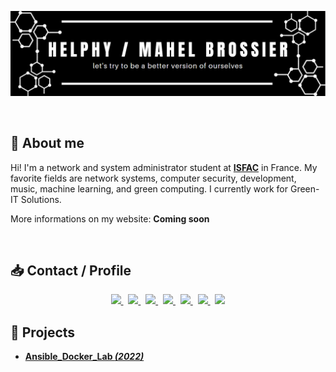 <p align="center">
  <img
    src="/Banner.png"
  >
</p>

<br>

## 👋  About me 

Hi! I'm a network and system administrator student at **[ISFAC](https://www.formation-isfac.com/bts-sio-services-informatiques-aux-organisations.html)** in France. My favorite fields are network systems, computer security, development, music, machine learning, and green computing. I currently work for Green-IT Solutions.

More informations on my website: **Coming soon**

<br>

## 📥 Contact / Profile
<p align="center">
	<a href="https://linkedin.com/in/mahelbrossier">
		<img src="https://img.shields.io/badge/Linkedin-Mahel.Brossier-blue">
	</a>
	<span>&nbsp;</span>
	<a href="https://twitter.com/Helphy_">
		<img src="https://img.shields.io/badge/Twitter-Helphy__-blue">
	</a>
	<span>&nbsp;</span>
	<a href="mailto:mahelbrossier@gmail.com">
		<img src="https://img.shields.io/badge/Gmail-Mahelbrossier%40gmail.com-red">
	</a>
  	<span>&nbsp;</span>
	<a href="https://www.root-me.org/Helphy">
		<img src="https://img.shields.io/badge/Root--Me-Helphy-lightgrey">
	</a>
	<span>&nbsp;</span>
	<a href="https://app.hackthebox.com/profile/1280760">
		<img src="https://img.shields.io/badge/Hack--The--Box-Helphy-lightgrey">
	</a>
 	<span>&nbsp;</span>
	<a href="https://www.reddit.com/user/Helphy_">
		<img src="https://img.shields.io/badge/Reddit-Helphy__-red">
	</a>
 	<span>&nbsp;</span>
 	<a href="https://discord.com/">
		<img src="https://img.shields.io/badge/Discord-Helphy%230001-blue">
	</a>
</p>

## 📂 Projects

- **[Ansible_Docker_Lab *(2022)*]()**

<br>
